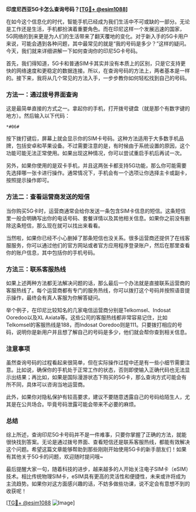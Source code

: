 **印度尼西亚5G卡怎么查询号码？[[TG💪+ @esim1088](https://t.me/s/esim1088)]**

在如今这个信息化的时代，智能手机已经成为我们生活中不可或缺的一部分。无论是工作还是生活，手机都扮演着重要角色。而在印尼这样一个发展迅速的国家，5G网络的到来更是为人们的生活带来了翻天覆地的变化。对于新入手的5G卡用户来说，可能会遇到各种问题，其中最常见的就是“我的号码是多少？”这样的疑问。今天，我们就来详细讲解一下如何查询你的印尼5G卡号码。

首先，我们得知道，5G卡和普通SIM卡其实并没有本质上的区别，只是它支持更快的网络速度和更稳定的数据连接。所以，在查询号码的方法上，两者基本是一样的。接下来，我将从几个常见的方法入手，一步步教你如何轻松找到自己的号码。

### 方法一：通过拨号界面查询

这是最简单直接的方式之一。拿起你的手机，打开拨号键盘（就是那个有数字键的地方）。然后输入以下代码：

```
*#06#
```

按下拨打键后，屏幕上就会显示你的SIM卡号码。这种方法适用于大多数手机品牌，包括安卓和苹果设备。不过需要注意的是，有时候由于系统设置的原因，这个功能可能无法正常使用。如果出现这种情况，你可以尝试重启手机后再试一次。

另外，如果你使用的是双卡手机，并且这两张卡都支持5G功能，那么你可能需要先选择哪一张卡进行操作。通常情况下，手机会有一个选项让你选择主卡或副卡，按照提示操作即可。

### 方法二：查看运营商发送的短信

当你购买5G卡时，运营商通常会给你发送一条包含SIM卡信息的短信。这条短信里一般会明确写出你的电话号码、套餐详情以及其他相关信息。如果你之前没有删除这条短信，那么现在就可以找出来看看。

当然啦，如果你已经不小心删掉了那条短信也没关系。很多运营商还提供了在线客服服务，你可以通过他们的官方网站或者官方应用程序登录账户，然后在那里查看你的账户信息，其中包括你的手机号码。

### 方法三：联系客服热线

如果上述两种方法都无法解决问题的话，那么最后一个办法就是直接联系运营商的客服热线了。每个运营商都有专门的服务热线，你可以拨打这个号码并按照语音提示操作，最终会有真人客服为你解答疑问。

举个例子，在印尼比较知名的几家电信运营商分别是Telkomsel、Indosat Ooredoo以及XL Axiata等。这些公司的客服热线都非常容易记住，比如Telkomsel的客服热线是188，而Indosat Ooredoo则是111。只要拨打相应的号码，说明你是新用户并且想了解自己的号码是多少，他们就会帮你查到相关信息。

### 注意事项

虽然查询号码的过程看起来很简单，但在实际操作过程中还是有一些小细节需要注意。比如说，确保你的手机处于正常工作的状态，否则即使输入正确代码也无法显示出结果；再比如，如果是国际漫游状态下购买的5G卡，那么查询方式可能会有所不同，具体可以咨询当地运营商。

此外，如果你对隐私保护有较高要求，建议不要随意透露自己的号码给陌生人，尤其是在公共场合。毕竟号码泄露可能会带来不必要的麻烦。

### 总结

综上所述，查询印尼5G卡号码并不是一件难事，只要你掌握了正确的方法，就能很快找到答案。无论是通过拨号界面、查看短信还是联系客服热线，都能有效解决这个问题。希望这篇文章能够帮助到那些刚刚开始使用5G卡的新手朋友们！如果有其他关于5G卡的问题，欢迎随时提问哦~

最后提醒大家一句，随着科技的进步，越来越多的人开始关注电子SIM卡（eSIM）技术。相比传统物理SIM卡，eSIM具有更高的灵活性和便捷性，未来或许将成为主流趋势。如果你对这方面感兴趣的话，不妨多做些功课，说不定会有意想不到的收获呢！

[[TG💪+ @esim1088](https://t.me/s/esim1088) ![Image](https://i.postimg.cc/4NQfJmqS/Snipaste-2025-05-13-00-14-12.png)]